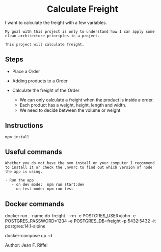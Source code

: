 <h1 align="center">Calculate Freight</h1>
<p>
    I want to calculate the freight with a few variables. 
    
    My goal with this project is only to understand how I can apply some clean architecture principles in a project. 
    
    This project will calculate freight.
</p>

<h2> Steps </h2>

- Place a Order    
- Adding products to a Order
- Calculate the freight of the Order

    - We can only calculate a freight when the product is inside a order.
    - Each product has a weight, height, length and width.
    - We need to decide between the volume or weight
    


<h2> Instructions </h2>
    
    npm install

<h2> Useful commands </h2>

    Whether you do not have the nvm install on your computer I recommend to install it or check the .nvmrc to find out which version of node the app is using.

    - Run the app
       - on dev mode:  npm run start:dev
       - on test mode: npm run test

<h2> Docker commands </h2>

docker run --name db-freight --rm -e POSTGRES_USER=john -e POSTGRES_PASSWORD=1234 -e POSTGRES_DB=freight -p 5432:5432 -it postgres:14.1-alpine

docker-compose up -d

Author:
    Jean F. Riffel


